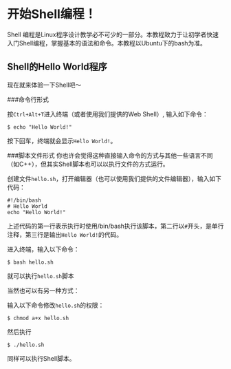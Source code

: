 # 开始Shell编程！

Shell 编程是Linux程序设计教学必不可少的一部分。本教程致力于让初学者快速入门Shell编程，掌握基本的语法和命令。本教程以Ubuntu下的bash为准。

## Shell的Hello World程序

现在就来体验一下Shell吧～

###命令行形式

按`Ctrl+Alt+T`进入终端（或者使用我们提供的Web Shell）, 输入如下命令：

    $ echo "Hello World!"

按下回车，终端就会显示`Hello World!`。

###脚本文件形式
你也许会觉得这种直接输入命令的方式与其他一些语言不同（如C++），但其实Shell脚本也可以以执行文件的方式运行。

创建文件`hello.sh`，打开编辑器（也可以使用我们提供的文件编辑器），输入如下代码：

    #!/bin/bash
    # Hello World
    echo "Hello World!"

上述代码的第一行表示执行时使用/bin/bash执行该脚本，第二行以`#`开头，是单行注释，第三行是输出`Hello World!`的代码。

进入终端，输入以下命令：

    $ bash hello.sh

就可以执行`hello.sh`脚本

当然也可以有另一种方式：

输入以下命令修改`hello.sh`的权限：

    $ chmod a+x hello.sh

然后执行

    $ ./hello.sh

同样可以执行Shell脚本。


